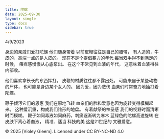 ```yaml
---
title: 陀螺
date: 2025-09-30
layout: single
type: docs
sidebar: true
---
```

4/9/2023

身边的亲戚们爱打陀螺
他们随身带着
以前皮鞭往往是自己的腰带，
有人造的，牛皮的，高端一点的是人皮的。
现在不是个提倡暴力的年代
每当双手得不到满足的时候，
瘙痒感慢慢从心底泵出。
在这个不常见到血液的年代，
这意味着血液得往内部收。

他们喜欢拿长长的东西挥打。
皮鞭的材质往往都不露出处。
可能来自于某些动物的尸体，
也可能是身边某个女人的。
因为爱，因为悲伤
血亲们时常奋力地抽打着陀螺。

鞭子倾泻它们的恩惠
我们在原地飞转
血亲们的脸和爱意也因为旋转变得模糊起来。
这种爱沉重，构成我们锥形的地盘。
有着献祭的神圣感
我们的视野时而清晰时而模糊。
鞭子如同毒液如同麻药，刺痛逐渐转为麻木
蓝绿色的陀螺高速旋转
在皮肤下离心着血液，
精准、适当
科技的美
这是21世纪的
文雅爱意。

© 2025 [Violey Gleem]. Licensed under CC BY-NC-ND 4.0